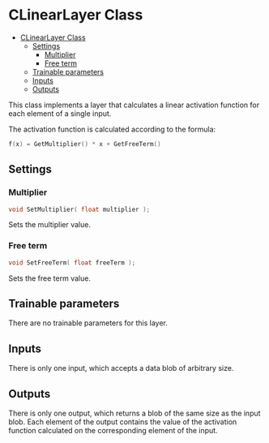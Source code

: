# CLinearLayer Class

<!-- TOC -->

- [CLinearLayer Class](#clinearlayer-class)
    - [Settings](#settings)
        - [Multiplier](#multiplier)
        - [Free term](#free-term)
    - [Trainable parameters](#trainable-parameters)
    - [Inputs](#inputs)
    - [Outputs](#outputs)

<!-- /TOC -->

This class implements a layer that calculates a linear activation function for each element of a single input.

The activation function is calculated according to the formula:

```c++
f(x) = GetMultiplier() * x + GetFreeTerm()
```

## Settings

### Multiplier

```c++
void SetMultiplier( float multiplier );
```

Sets the multiplier value.

### Free term

```c++
void SetFreeTerm( float freeTerm );
```

Sets the free term value.

## Trainable parameters

There are no trainable parameters for this layer.

## Inputs

There is only one input, which accepts a data blob of arbitrary size.

## Outputs

There is only one output, which returns a blob of the same size as the input blob. Each element of the output contains the value of the activation function calculated on the corresponding element of the input.
